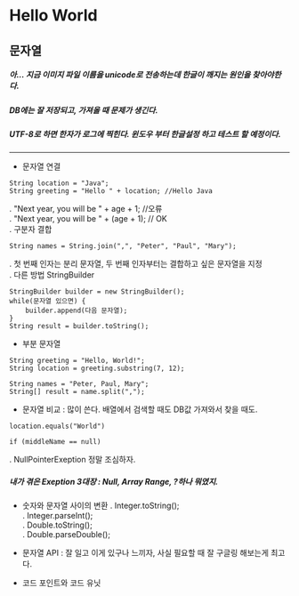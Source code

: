 # Hello World
 ## 문자열
 ##### 아... 지금 이미지 파일 이름을 unicode로 전송하는데 한글이 깨지는 원인을 찾아야한다. 
 ##### DB에는 잘 저장되고, 가져올 때 문제가 생긴다.
 ##### UTF-8로 하면 한자가 로그에 찍힌다. 윈도우 부터 한글설정 하고 테스트 할 예정이다.
 ---
- 문자열 연결<br>
<pre><code>String location = "Java";
String greeting = "Hello " + location; //Hello Java</code></pre>

. "Next year, you will be " + age + 1; //오류<br>
. "Next year, you will be " + (age + 1); // OK<br>
. 구분자 결합
<pre><code>String names = String.join(",", "Peter", "Paul", "Mary");</code></pre>
. 첫 번째 인자는 분리 문자열, 두 번째 인자부터는 결합하고 싶은 문자열을 지정<br>
. 다른 방법 StringBuilder<br>
<pre><code>StringBuilder builder = new StringBuilder();
while(문자열 있으면) {
    builder.append(다음 문자열);
}
String result = builder.toString();</code></pre>

- 부분 문자열
<pre><code>String greeting = "Hello, World!";
String location = greeting.substring(7, 12);</code></pre>
<pre><code>String names = "Peter, Paul, Mary";
String[] result = name.split(",");</code></pre>

- 문자열 비교 : 많이 쓴다. 배열에서 검색할 때도 DB값 가져와서 찾을 때도.
<pre><code>location.equals("World")</code></pre>
<pre><code>if (middleName == null)</code></pre>
. NullPointerExeption 정말 조심하자. <br>
##### 내가 겪은 Exeption 3대장 : Null, Array Range, ?하나 뭐였지.<br>

- 숫자와 문자열 사이의 변환
. Integer.toString();<br>
. Integer.parseInt();<br>
. Double.toString();<br>
. Double.parseDouble();<br>

- 문자열 API : 잘 일고 이게 있구나 느끼자, 사실 필요할 때 잘 구글링 해보는게 최고다.
- 코드 포인트와 코드 유닛

